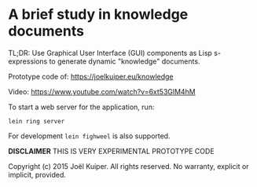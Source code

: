 # A brief study in knowledge documents

TL;DR: Use Graphical User Interface (GUI) components as Lisp s-expressions to generate dynamic "knowledge" documents.

Prototype code of: https://joelkuiper.eu/knowledge

Video: https://www.youtube.com/watch?v=6xt53GlM4hM

To start a web server for the application, run:

    lein ring server

For development `lein fighweel` is also supported.

**DISCLAIMER** THIS IS VERY EXPERIMENTAL PROTOTYPE CODE

Copyright (c) 2015 Joël Kuiper.
All rights reserved. No warranty, explicit or implicit, provided.
